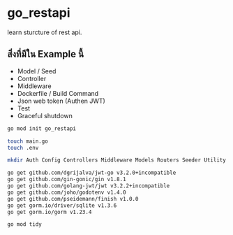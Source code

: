 # go_restapi
learn sturcture of rest api.

## สิ่งที่มีใน Example นี้

- Model / Seed
- Controller
- Middleware
- Dockerfile / Build Command
- Json web token (Authen JWT)
- Test
- Graceful shutdown

```sh
go mod init go_restapi
```

```sh
touch main.go
touch .env
```

```sh
mkdir Auth Config Controllers Middleware Models Routers Seeder Utility
```

```sh
go get github.com/dgrijalva/jwt-go v3.2.0+incompatible
go get github.com/gin-gonic/gin v1.8.1
go get github.com/golang-jwt/jwt v3.2.2+incompatible
go get github.com/joho/godotenv v1.4.0
go get github.com/pseidemann/finish v1.0.0
go get gorm.io/driver/sqlite v1.3.6
go get gorm.io/gorm v1.23.4
```

```sh
go mod tidy
```